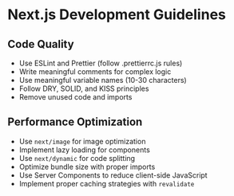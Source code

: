 # Next.js Development Guidelines

## Code Quality

- Use ESLint and Prettier (follow .prettierrc.js rules)
- Write meaningful comments for complex logic
- Use meaningful variable names (10-30 characters)
- Follow DRY, SOLID, and KISS principles
- Remove unused code and imports

## Performance Optimization

- Use `next/image` for image optimization
- Implement lazy loading for components
- Use `next/dynamic` for code splitting
- Optimize bundle size with proper imports
- Use Server Components to reduce client-side JavaScript
- Implement proper caching strategies with `revalidate`
